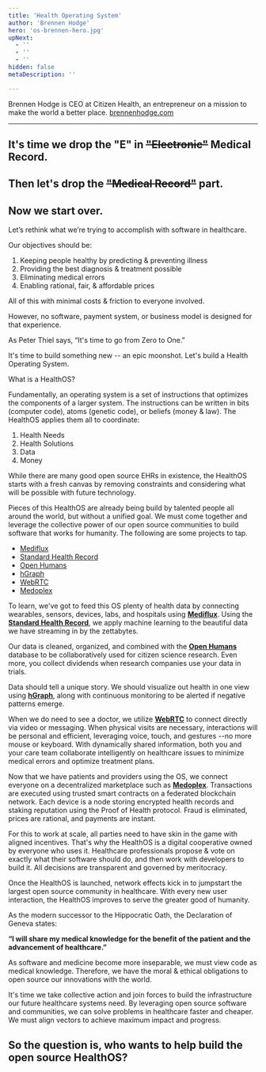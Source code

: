 ```yaml
---
title: 'Health Operating System'
author: 'Brennen Hodge'
hero: 'os-brennen-hero.jpg'
upNext:
  - ''
  - ''
  - ''
hidden: false
metaDescription: ''

---
```


Brennen Hodge is CEO at Citizen Health, an entrepreneur on a mission to make the world a better place. [brennenhodge.com](https://brennenhodge.com/)

---

<div class="spacer"></div>

## It's time we drop the "E" in ~~"Electronic"~~ Medical Record.
## Then let's drop the ~~"Medical Record"~~ part.
## Now we start over.

<div class="spacer"></div>

Let’s rethink what we’re trying to accomplish with software in healthcare.

Our objectives should be:

1. Keeping people healthy by predicting & preventing illness
2. Providing the best diagnosis & treatment possible
3. Eliminating medical errors
4. Enabling rational, fair, & affordable prices

All of this with minimal costs & friction to everyone involved.

However, no software, payment system, or business model is designed for that experience.

As Peter Thiel says, “It's time to go from Zero to One.”

It's time to build something new -- an epic moonshot. Let's build a Health Operating System.

What is a HealthOS?

Fundamentally, an operating system is a set of instructions that optimizes the components of a larger system. The instructions can be written in bits (computer code), atoms (genetic code), or beliefs (money & law). The HealthOS applies them all to coordinate:

1. Health Needs
2. Health Solutions
3. Data
4. Money

While there are many good open source EHRs in existence, the HealthOS starts with a fresh canvas by removing constraints and considering what will be possible with future technology.

Pieces of this HealthOS are already being build by talented people all around the world, but without a unified goal. We must come together and leverage the collective power of our open source communities to build software that works for humanity. The following are some projects to tap.

* [Mediflux](https://github.com/CitizenHealth/Mediflux)
* [Standard Health Record](standardhealthrecord.org)
* [Open Humans](https://www.openhumans.org/)
* [hGraph](hgraph.org)
* [WebRTC](https://webrtc.org/)
* [Medoplex](https://github.com/CitizenHealth/Medoplex)

To learn, we've got to feed this OS plenty of health data by connecting wearables, sensors, devices, labs, and hospitals using **[Mediflux](https://github.com/CitizenHealth/Mediflux)**. Using the **[Standard Health Record](standardhealthrecord.org)**, we apply machine learning to the beautiful data we have streaming in by the zettabytes.

Our data is cleaned, organized, and combined with the **[Open Humans](https://www.openhumans.org/)** database to be collaboratively used for citizen science research. Even more, you collect dividends when research companies use your data in trials.

Data should tell a unique story. We should visualize out health in one view using **[hGraph](hgraph.org)**, along with continuous monitoring to be alerted if negative patterns emerge.

When we do need to see a doctor, we utilize  **[WebRTC](https://webrtc.org/)** to connect directly via video or messaging. When physical visits are necessary, interactions will be personal and efficient, leveraging voice, touch, and gestures --no more mouse or keyboard. With dynamically shared information, both you and your care team collaborate intelligently on healthcare issues to minimize medical errors and optimize treatment plans.

Now that we have patients and providers using the OS, we connect everyone on a decentralized marketplace such as **[Medoplex](https://github.com/CitizenHealth/Medoplex)**. Transactions are executed using trusted smart contracts on a federated blockchain network. Each device is a node storing encrypted health records and staking reputation using the Proof of Health protocol. Fraud is eliminated, prices are rational, and payments are instant.

For this to work at scale, all parties need to have skin in the game with aligned incentives. That's why the HealthOS is a digital cooperative owned by everyone who uses it. Healthcare professionals propose & vote on exactly what their software should do, and then work with developers to build it. All decisions are transparent and governed by meritocracy.

Once the HealthOS is launched, network effects kick in to jumpstart the largest open source community in healthcare. With every new user interaction, the HealthOS improves to serve the greater good of humanity.

As the modern successor to the Hippocratic Oath, the Declaration of Geneva states:

**“I will share my medical knowledge for the benefit of the patient and the advancement of healthcare.”**

As software and medicine become more inseparable, we must view code as medical knowledge. Therefore, we have the moral & ethical obligations to open source our innovations with the world.

It's time we take collective action and join forces to build the infrastructure our future healthcare systems need. By leveraging open source software and communities, we can solve problems in healthcare faster and cheaper. We must align vectors to achieve maximum impact and progress.

## So the question is, who wants to help build the open source HealthOS?

<div class="spacer"></div>
